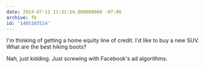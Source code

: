```yaml
---
date: 2014-07-11 11:31:54.000000000 -07:00
archive: fb
id: '1405103514'
---
```


I'm thinking of getting a home equity line of credit.
I'd like to buy a new SUV.
What are the best hiking boots?

Nah, just kidding. Just screwing with Facebook's ad algorithms.
